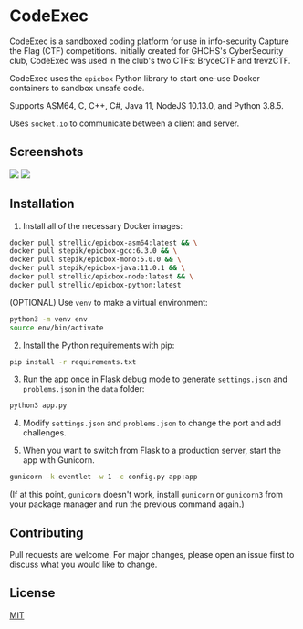 # CodeExec

CodeExec is a sandboxed coding platform for use in info-security Capture the Flag (CTF) competitions.
Initially created for GHCHS's CyberSecurity club, CodeExec was used in the club's two CTFs: BryceCTF and trevzCTF.

CodeExec uses the `epicbox` Python library to start one-use Docker containers to sandbox unsafe code.

Supports ASM64, C, C++, C#, Java 11, NodeJS 10.13.0, and Python 3.8.5.

Uses `socket.io` to communicate between a client and server.

## Screenshots
![](https://i.gyazo.com/8eec9fd6ff130af5354244919e7ae755.png)
![](https://i.gyazo.com/998927315e68e733491ad3469751feb4.png)

## Installation

1. Install all of the necessary Docker images:

```bash
docker pull strellic/epicbox-asm64:latest && \
docker pull stepik/epicbox-gcc:6.3.0 && \
docker pull stepik/epicbox-mono:5.0.0 && \
docker pull stepik/epicbox-java:11.0.1 && \
docker pull strellic/epicbox-node:latest && \
docker pull strellic/epicbox-python:latest
```

(OPTIONAL) Use `venv` to make a virtual environment:

```bash
python3 -m venv env
source env/bin/activate
```

2. Install the Python requirements with pip:

```bash
pip install -r requirements.txt
```

3. Run the app once in Flask debug mode to generate `settings.json` and `problems.json` in the `data` folder:

```bash
python3 app.py
````

4. Modify `settings.json` and `problems.json` to change the port and add challenges.

5. When you want to switch from Flask to a production server, start the app with Gunicorn.

```bash
gunicorn -k eventlet -w 1 -c config.py app:app
```

(If at this point, `gunicorn` doesn't work, install `gunicorn` or `gunicorn3` from your package manager and run the previous command again.)

## Contributing
Pull requests are welcome. For major changes, please open an issue first to discuss what you would like to change.

## License
[MIT](https://choosealicense.com/licenses/mit/)
